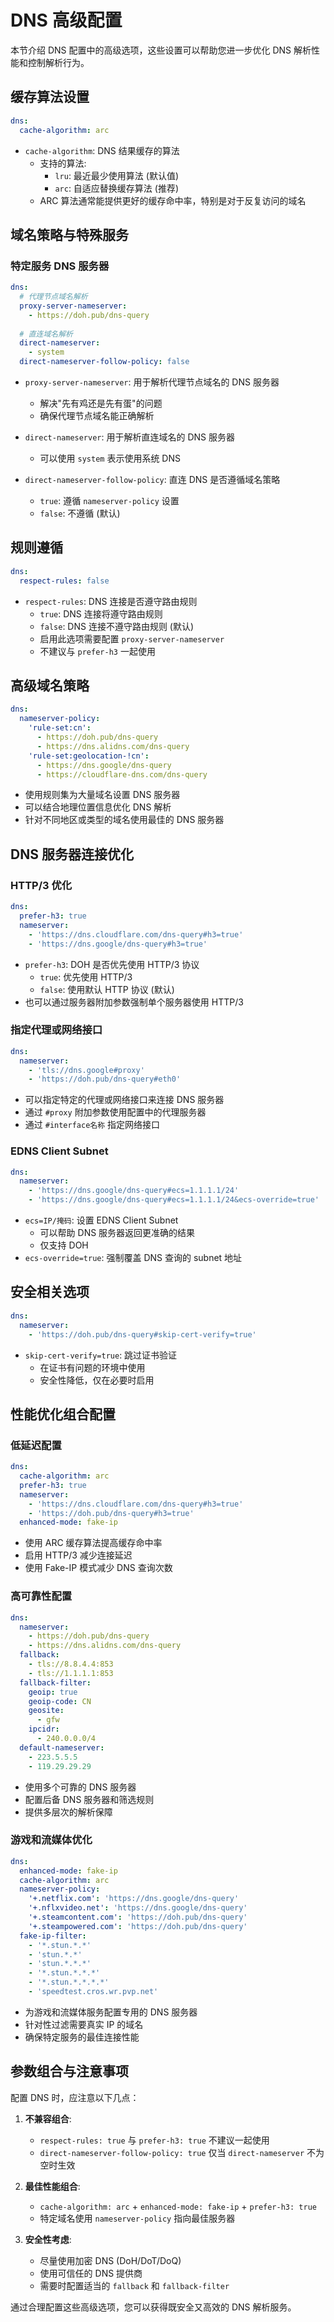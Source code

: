 # DNS 高级配置

本节介绍 DNS 配置中的高级选项，这些设置可以帮助您进一步优化 DNS 解析性能和控制解析行为。

## 缓存算法设置

```yaml
dns:
  cache-algorithm: arc
```

- `cache-algorithm`: DNS 结果缓存的算法
  - 支持的算法:
    - `lru`: 最近最少使用算法 (默认值)
    - `arc`: 自适应替换缓存算法 (推荐)
  - ARC 算法通常能提供更好的缓存命中率，特别是对于反复访问的域名

## 域名策略与特殊服务

### 特定服务 DNS 服务器

```yaml
dns:
  # 代理节点域名解析
  proxy-server-nameserver:
    - https://doh.pub/dns-query
  
  # 直连域名解析
  direct-nameserver:
    - system
  direct-nameserver-follow-policy: false
```

- `proxy-server-nameserver`: 用于解析代理节点域名的 DNS 服务器
  - 解决"先有鸡还是先有蛋"的问题
  - 确保代理节点域名能正确解析
  
- `direct-nameserver`: 用于解析直连域名的 DNS 服务器
  - 可以使用 `system` 表示使用系统 DNS
  
- `direct-nameserver-follow-policy`: 直连 DNS 是否遵循域名策略
  - `true`: 遵循 `nameserver-policy` 设置
  - `false`: 不遵循 (默认)

## 规则遵循

```yaml
dns:
  respect-rules: false
```

- `respect-rules`: DNS 连接是否遵守路由规则
  - `true`: DNS 连接将遵守路由规则
  - `false`: DNS 连接不遵守路由规则 (默认)
  - 启用此选项需要配置 `proxy-server-nameserver`
  - 不建议与 `prefer-h3` 一起使用

## 高级域名策略

```yaml
dns:
  nameserver-policy:
    'rule-set:cn':
      - https://doh.pub/dns-query
      - https://dns.alidns.com/dns-query
    'rule-set:geolocation-!cn':
      - https://dns.google/dns-query
      - https://cloudflare-dns.com/dns-query
```

- 使用规则集为大量域名设置 DNS 服务器
- 可以结合地理位置信息优化 DNS 解析
- 针对不同地区或类型的域名使用最佳的 DNS 服务器

## DNS 服务器连接优化

### HTTP/3 优化

```yaml
dns:
  prefer-h3: true
  nameserver:
    - 'https://dns.cloudflare.com/dns-query#h3=true'
    - 'https://dns.google/dns-query#h3=true'
```

- `prefer-h3`: DOH 是否优先使用 HTTP/3 协议
  - `true`: 优先使用 HTTP/3
  - `false`: 使用默认 HTTP 协议 (默认)
- 也可以通过服务器附加参数强制单个服务器使用 HTTP/3

### 指定代理或网络接口

```yaml
dns:
  nameserver:
    - 'tls://dns.google#proxy'
    - 'https://doh.pub/dns-query#eth0'
```

- 可以指定特定的代理或网络接口来连接 DNS 服务器
- 通过 `#proxy` 附加参数使用配置中的代理服务器
- 通过 `#interface名称` 指定网络接口

### EDNS Client Subnet

```yaml
dns:
  nameserver:
    - 'https://dns.google/dns-query#ecs=1.1.1.1/24'
    - 'https://dns.google/dns-query#ecs=1.1.1.1/24&ecs-override=true'
```

- `ecs=IP/掩码`: 设置 EDNS Client Subnet
  - 可以帮助 DNS 服务器返回更准确的结果
  - 仅支持 DOH
- `ecs-override=true`: 强制覆盖 DNS 查询的 subnet 地址

## 安全相关选项

```yaml
dns:
  nameserver:
    - 'https://doh.pub/dns-query#skip-cert-verify=true'
```

- `skip-cert-verify=true`: 跳过证书验证
  - 在证书有问题的环境中使用
  - 安全性降低，仅在必要时启用

## 性能优化组合配置

### 低延迟配置

```yaml
dns:
  cache-algorithm: arc
  prefer-h3: true
  nameserver:
    - 'https://dns.cloudflare.com/dns-query#h3=true'
    - 'https://doh.pub/dns-query#h3=true'
  enhanced-mode: fake-ip
```

- 使用 ARC 缓存算法提高缓存命中率
- 启用 HTTP/3 减少连接延迟
- 使用 Fake-IP 模式减少 DNS 查询次数

### 高可靠性配置

```yaml
dns:
  nameserver:
    - https://doh.pub/dns-query
    - https://dns.alidns.com/dns-query
  fallback:
    - tls://8.8.4.4:853
    - tls://1.1.1.1:853
  fallback-filter:
    geoip: true
    geoip-code: CN
    geosite:
      - gfw
    ipcidr:
      - 240.0.0.0/4
  default-nameserver:
    - 223.5.5.5
    - 119.29.29.29
```

- 使用多个可靠的 DNS 服务器
- 配置后备 DNS 服务器和筛选规则
- 提供多层次的解析保障

### 游戏和流媒体优化

```yaml
dns:
  enhanced-mode: fake-ip
  cache-algorithm: arc
  nameserver-policy:
    '+.netflix.com': 'https://dns.google/dns-query'
    '+.nflxvideo.net': 'https://dns.google/dns-query'
    '+.steamcontent.com': 'https://doh.pub/dns-query'
    '+.steampowered.com': 'https://doh.pub/dns-query'
  fake-ip-filter:
    - '*.stun.*.*'
    - 'stun.*.*'
    - 'stun.*.*.*'
    - '*.stun.*.*.*'
    - '*.stun.*.*.*.*'
    - 'speedtest.cros.wr.pvp.net'
```

- 为游戏和流媒体服务配置专用的 DNS 服务器
- 针对性过滤需要真实 IP 的域名
- 确保特定服务的最佳连接性能

## 参数组合与注意事项

配置 DNS 时，应注意以下几点：

1. **不兼容组合**:
   - `respect-rules: true` 与 `prefer-h3: true` 不建议一起使用
   - `direct-nameserver-follow-policy: true` 仅当 `direct-nameserver` 不为空时生效

2. **最佳性能组合**:
   - `cache-algorithm: arc` + `enhanced-mode: fake-ip` + `prefer-h3: true`
   - 特定域名使用 `nameserver-policy` 指向最佳服务器

3. **安全性考虑**:
   - 尽量使用加密 DNS (DoH/DoT/DoQ)
   - 使用可信任的 DNS 提供商
   - 需要时配置适当的 `fallback` 和 `fallback-filter`

通过合理配置这些高级选项，您可以获得既安全又高效的 DNS 解析服务。 